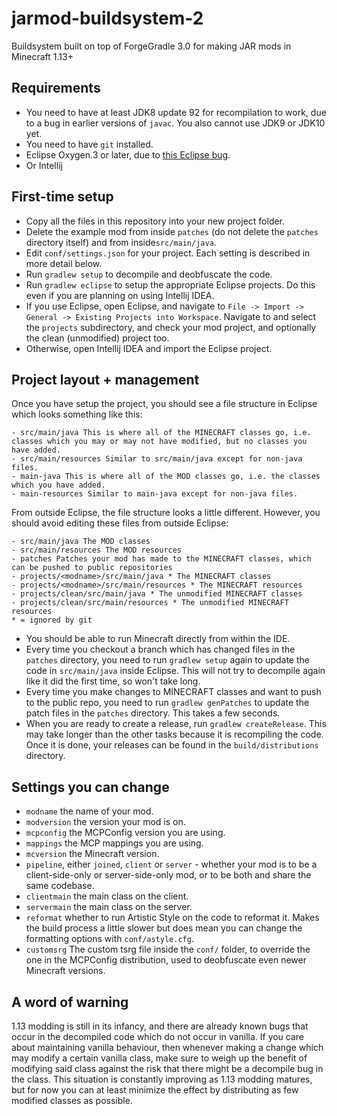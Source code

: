 # jarmod-buildsystem-2
Buildsystem built on top of ForgeGradle 3.0 for making JAR mods in Minecraft 1.13+

## Requirements
- You need to have at least JDK8 update 92 for recompilation to work, due to a bug in earlier versions of `javac`. You also cannot use JDK9 or JDK10 yet.
- You need to have `git` installed.
- Eclipse Oxygen.3 or later, due to [this Eclipse bug](https://bugs.eclipse.org/bugs/show_bug.cgi?id=526911).
- Or Intellij

## First-time setup
- Copy all the files in this repository into your new project folder.
- Delete the example mod from inside `patches` (do not delete the `patches` directory itself) and from inside`src/main/java`.
- Edit `conf/settings.json` for your project. Each setting is described in more detail below.
- Run `gradlew setup` to decompile and deobfuscate the code.
- Run `gradlew eclipse` to setup the appropriate Eclipse projects. Do this even if you are planning on using Intellij IDEA.
- If you use Eclipse, open Eclipse, and navigate to `File -> Import -> General -> Existing Projects into Workspace`. Navigate to and select the `projects` subdirectory, and check your mod project, and optionally the clean (unmodified) project too.
- Otherwise, open Intellij IDEA and import the Eclipse project.

## Project layout + management
Once you have setup the project, you should see a file structure in Eclipse which looks something like this:
```
- src/main/java This is where all of the MINECRAFT classes go, i.e. classes which you may or may not have modified, but no classes you have added.
- src/main/resources Similar to src/main/java except for non-java files.
- main-java This is where all of the MOD classes go, i.e. the classes which you have added.
- main-resources Similar to main-java except for non-java files.
```
From outside Eclipse, the file structure looks a little different. However, you should avoid editing these files from outside Eclipse:
```
- src/main/java The MOD classes
- src/main/resources The MOD resources
- patches Patches your mod has made to the MINECRAFT classes, which can be pushed to public repositories
- projects/<modname>/src/main/java * The MINECRAFT classes
- projects/<modname>/src/main/resources * The MINECRAFT resources
- projects/clean/src/main/java * The unmodified MINECRAFT classes
- projects/clean/src/main/resources * The unmodified MINECRAFT resources
* = ignored by git
```

- You should be able to run Minecraft directly from within the IDE.
- Every time you checkout a branch which has changed files in the `patches` directory, you need to run `gradlew setup` again to update the code in `src/main/java` inside Eclipse. This will not try to decompile again like it did the first time, so won't take long.
- Every time you make changes to MINECRAFT classes and want to push to the public repo, you need to run `gradlew genPatches` to update the patch files in the `patches` directory. This takes a few seconds.
- When you are ready to create a release, run `gradlew createRelease`. This may take longer than the other tasks because it is recompiling the code. Once it is done, your releases can be found in the `build/distributions` directory.

## Settings you can change
- `modname` the name of your mod.
- `modversion` the version your mod is on.
- `mcpconfig` the MCPConfig version you are using.
- `mappings` the MCP mappings you are using.
- `mcversion` the Minecraft version.
- `pipeline`, either `joined`, `client` or `server` - whether your mod is to be a client-side-only or server-side-only mod, or to be both and share the same codebase.
- `clientmain` the main class on the client.
- `servermain` the main class on the server.
- `reformat` whether to run Artistic Style on the code to reformat it. Makes the build process a little slower but does mean you can change the formatting options with `conf/astyle.cfg`.
- `customsrg` The custom tsrg file inside the `conf/` folder, to override the one in the MCPConfig distribution, used to deobfuscate even newer Minecraft versions.

## A word of warning
1.13 modding is still in its infancy, and there are already known bugs that occur in the decompiled code which do not occur in vanilla. If you care about maintaining vanilla behaviour, then whenever making a change which may modify a certain vanilla class, make sure to weigh up the benefit of modifying said class against the risk that there might be a decompile bug in the class. This situation is constantly improving as 1.13 modding matures, but for now you can at least minimize the effect by distributing as few modified classes as possible.
